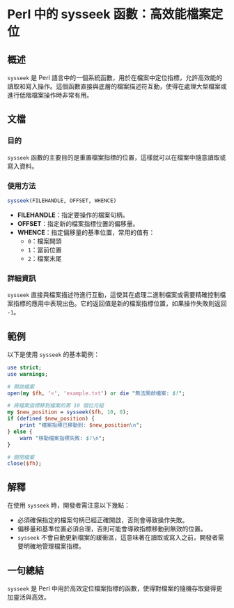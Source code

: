 <!--
Meta Description: # Perl 中的 sysseek 函數：高效能檔案定位 ## 概述 `sysseek` 是 Perl 語言中的一個系統函數，用於在檔案中定位指標，允許高效能的讀取和寫入操作。這個函數直接與底層的檔案描述符互動，使得在處理大型檔案或進行低階檔案操作時非常有用。 ## 文檔 ### 目的 `sysse...
Meta Keywords: sysseek, perl, new_position, filehandle, offset
-->

# Perl 中的 sysseek 函數：高效能檔案定位

## 概述
`sysseek` 是 Perl 語言中的一個系統函數，用於在檔案中定位指標，允許高效能的讀取和寫入操作。這個函數直接與底層的檔案描述符互動，使得在處理大型檔案或進行低階檔案操作時非常有用。

## 文檔
### 目的
`sysseek` 函數的主要目的是重置檔案指標的位置，這樣就可以在檔案中隨意讀取或寫入資料。

### 使用方法
```perl
sysseek(FILEHANDLE, OFFSET, WHENCE)
```
- **FILEHANDLE**：指定要操作的檔案句柄。
- **OFFSET**：指定新的檔案指標位置的偏移量。
- **WHENCE**：指定偏移量的基準位置，常用的值有：
  - `0`：檔案開頭
  - `1`：當前位置
  - `2`：檔案末尾

### 詳細資訊
`sysseek` 直接與檔案描述符進行互動，這使其在處理二進制檔案或需要精確控制檔案指標的應用中表現出色。它的返回值是新的檔案指標位置，如果操作失敗則返回 `-1`。

## 範例
以下是使用 `sysseek` 的基本範例：

```perl
use strict;
use warnings;

# 開啟檔案
open(my $fh, '<', 'example.txt') or die "無法開啟檔案: $!";

# 將檔案指標移到檔案的第 10 個位元組
my $new_position = sysseek($fh, 10, 0);
if (defined $new_position) {
    print "檔案指標已移動到: $new_position\n";
} else {
    warn "移動檔案指標失敗: $!\n";
}

# 關閉檔案
close($fh);
```

## 解釋
在使用 `sysseek` 時，開發者需注意以下幾點：
- 必須確保指定的檔案句柄已經正確開啟，否則會導致操作失敗。
- 偏移量和基準位置必須合理，否則可能會導致指標移動到無效的位置。
- `sysseek` 不會自動更新檔案的緩衝區，這意味著在讀取或寫入之前，開發者需要明確地管理檔案指標。

## 一句總結
`sysseek` 是 Perl 中用於高效定位檔案指標的函數，使得對檔案的隨機存取變得更加靈活與高效。